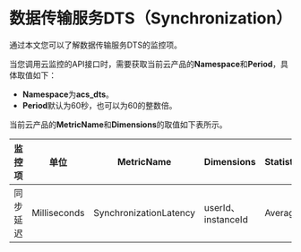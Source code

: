 # 数据传输服务DTS（Synchronization）

通过本文您可以了解数据传输服务DTS的监控项。

当您调用云监控的API接口时，需要获取当前云产品的**Namespace**和**Period**，具体取值如下：

-   **Namespace**为**acs\_dts**。
-   **Period**默认为60秒，也可以为60的整数倍。

当前云产品的**MetricName**和**Dimensions**的取值如下表所示。

|监控项|单位|MetricName|Dimensions|Statistics|
|---|--|----------|----------|----------|
|同步延迟|Milliseconds|SynchronizationLatency|userId、instanceId|Average|

